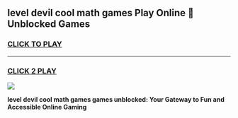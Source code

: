 
## level devil cool math games Play Online 👋 Unblocked Games
<h3>
<a href="https://news.freeplayer.one?title=level_devil_cool_math_games&ref=17CMG">CLICK TO PLAY</a></h3>
<hr>

<h3>
<a href="https://news.freeplayer.one?title=level_devil_cool_math_games&ref=17CMG">CLICK 2 PLAY</a>
  
</h3>

<a href="https://news.freeplayer.one?title=level_devil_cool_math_games&ref=17CMG/"><img src="https://clearcache.store/games.png"></a>


**level devil cool math games games unblocked: Your Gateway to Fun and Accessible Online Gaming**
